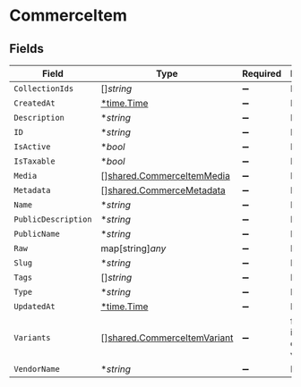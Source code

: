 # CommerceItem


## Fields

| Field                                                                             | Type                                                                              | Required                                                                          | Description                                                                       |
| --------------------------------------------------------------------------------- | --------------------------------------------------------------------------------- | --------------------------------------------------------------------------------- | --------------------------------------------------------------------------------- |
| `CollectionIds`                                                                   | []*string*                                                                        | :heavy_minus_sign:                                                                | N/A                                                                               |
| `CreatedAt`                                                                       | [*time.Time](https://pkg.go.dev/time#Time)                                        | :heavy_minus_sign:                                                                | N/A                                                                               |
| `Description`                                                                     | **string*                                                                         | :heavy_minus_sign:                                                                | N/A                                                                               |
| `ID`                                                                              | **string*                                                                         | :heavy_minus_sign:                                                                | N/A                                                                               |
| `IsActive`                                                                        | **bool*                                                                           | :heavy_minus_sign:                                                                | N/A                                                                               |
| `IsTaxable`                                                                       | **bool*                                                                           | :heavy_minus_sign:                                                                | N/A                                                                               |
| `Media`                                                                           | [][shared.CommerceItemMedia](../../../pkg/models/shared/commerceitemmedia.md)     | :heavy_minus_sign:                                                                | N/A                                                                               |
| `Metadata`                                                                        | [][shared.CommerceMetadata](../../../pkg/models/shared/commercemetadata.md)       | :heavy_minus_sign:                                                                | N/A                                                                               |
| `Name`                                                                            | **string*                                                                         | :heavy_minus_sign:                                                                | N/A                                                                               |
| `PublicDescription`                                                               | **string*                                                                         | :heavy_minus_sign:                                                                | N/A                                                                               |
| `PublicName`                                                                      | **string*                                                                         | :heavy_minus_sign:                                                                | N/A                                                                               |
| `Raw`                                                                             | map[string]*any*                                                                  | :heavy_minus_sign:                                                                | N/A                                                                               |
| `Slug`                                                                            | **string*                                                                         | :heavy_minus_sign:                                                                | N/A                                                                               |
| `Tags`                                                                            | []*string*                                                                        | :heavy_minus_sign:                                                                | N/A                                                                               |
| `Type`                                                                            | **string*                                                                         | :heavy_minus_sign:                                                                | N/A                                                                               |
| `UpdatedAt`                                                                       | [*time.Time](https://pkg.go.dev/time#Time)                                        | :heavy_minus_sign:                                                                | N/A                                                                               |
| `Variants`                                                                        | [][shared.CommerceItemVariant](../../../pkg/models/shared/commerceitemvariant.md) | :heavy_minus_sign:                                                                | first variant is the default variant                                              |
| `VendorName`                                                                      | **string*                                                                         | :heavy_minus_sign:                                                                | N/A                                                                               |